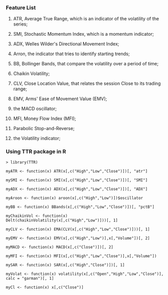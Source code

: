 ### Feature List

1. ATR, Average True Range, which is an indicator of the volatility of the series;

2. SMI, Stochastic Momentum Index, which is a momentum indicator; 

3. ADX, Welles Wilder's Directional Movement Index; 

4. Arron, the indicator that tries to identify starting trends; 

5. BB, Bollinger Bands, that compare the volatility over a period of time; 

6. Chaikin Volatility; 

7. CLV, Close Location Value, that relates the session Close to its trading range; 

8. EMV, Arms' Ease of Movement Value (EMV); 

9. the MACD oscillator; 

10. MFI, Money Flow Index (MFI);

11. Parabolic Stop-and-Reverse; 

12. the Volatility indicator;


### Using TTR package in R
~~~
> library(TTR)

myATR <- function(x) ATR(x[,c("High","Low","Close")])[, "atr"]
 
mySMI <- function(x) SMI(x[,c("High","Low","Close")])[, "SMI"]
 
myADX <- function(x) ADX(x[,c("High","Low","Close")])[, "ADX"]
 
myAroon <- function(x) aroon(x[,c("High","Low")])$oscillator
 
myBB <- function(x) BBands(x[,c("High","Low","Close")])[, "pctB"]
 
myChaikinVol <- function(x) Delt(chaikinVolatility(x[,c("High","Low")]))[, 1]

myCLV <- function(x) EMA(CLV(x[,c("High","Low","Close")]))[, 1]
 
myEMV <- function(x) EMV(x[,c("High","Low")],x[,"Volume"])[, 2]
 
myMACD <- function(x) MACD(x[,c("Close")])[, 2]
 
myMFI <- function(x) MFI(x[,c("High","Low","Close")],x[,"Volume"])
 
mySAR <- function(x) SAR(x[,c("High","Close")])[, 1]
 
myVolat <- function(x) volatility(x[,c("Open","High","Low","Close")], calc = "garman")[, 1]

myCl <- function(x) x[,c("Close")]
~~~
